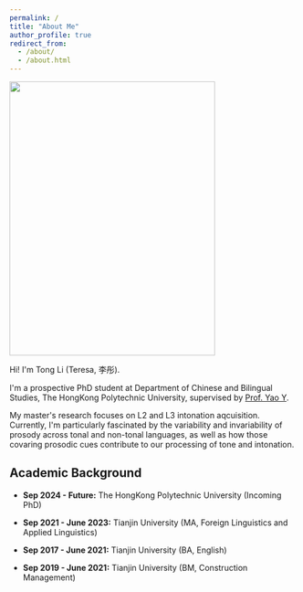 ```yaml
---
permalink: /
title: "About Me"
author_profile: true
redirect_from: 
  - /about/
  - /about.html
---
```


<img src="https://litonglinguistics.github.io/images/PROFILE2.png" class="floatpic" width="360" height="480">

Hi! I'm Tong Li (Teresa, 李彤). 

I'm a prospective PhD student at Department of Chinese and Bilingual Studies, The HongKong Polytechnic University, supervised by [Prof. Yao Y](https://research.polyu.edu.hk/en/persons/yao-yao). 

My master's research focuses on L2 and L3 intonation aqcuisition. Currently, I'm particularly fascinated by the variability and invariability of prosody across tonal and non-tonal languages, as well as how those covaring prosodic cues contribute to our processing of tone and intonation. 

## Academic Background
- **Sep 2024 - Future:** The HongKong Polytechnic University (Incoming PhD) 

- **Sep 2021 - June 2023:** Tianjin University (MA, Foreign Linguistics and Applied Linguistics) 

- **Sep 2017 - June 2021:** Tianjin University (BA, English) 

- **Sep 2019 - June 2021:** Tianjin University (BM, Construction Management) 
